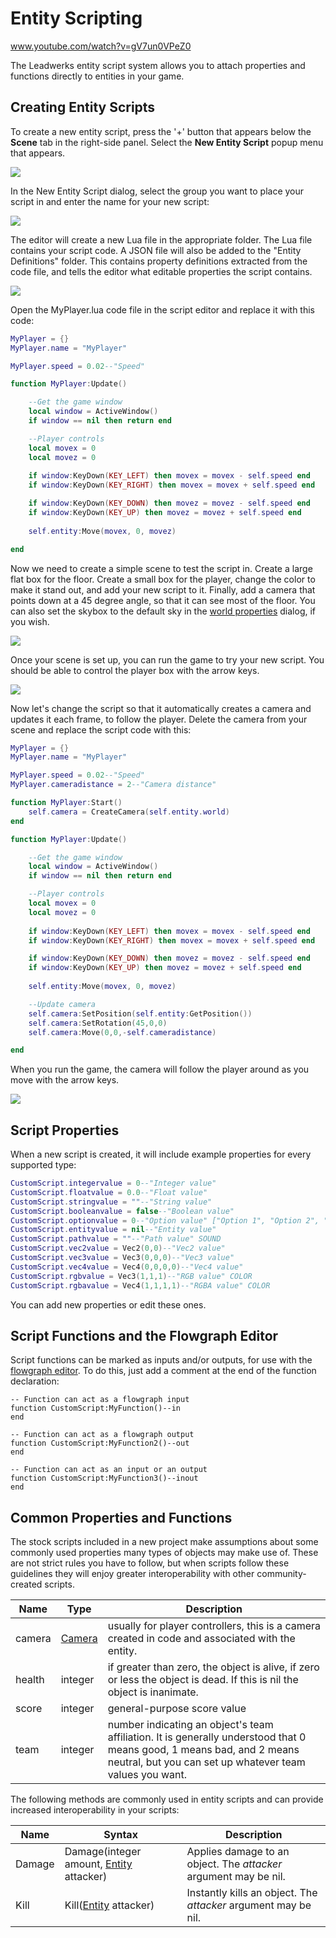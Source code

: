 # Entity Scripting

www.youtube.com/watch?v=gV7un0VPeZ0

The Leadwerks entity script system allows you to attach properties and functions directly to entities in your game.

## Creating Entity Scripts

To create a new entity script, press the '+' button that appears below the **Scene** tab in the right-side panel. Select the **New Entity Script** popup menu that appears.

![](https://github.com/UltraEngine/Documentation/blob/master/Images/newcomponent.png?raw=true)

In the New Entity Script dialog, select the group you want to place your script in and enter the name for your new script:

![](https://github.com/UltraEngine/Documentation/blob/master/Images/myplayercomponent.png?raw=true)

The editor will create a new Lua file in the appropriate folder. The Lua file contains your script code. A JSON file will also be added to the "Entity Definitions" folder. This contains property definitions extracted from the code file, and tells the editor what editable properties the script contains.

![](https://github.com/UltraEngine/Documentation/blob/master/Images/myplayercomponent2.png?raw=true)

Open the MyPlayer.lua code file in the script editor and replace it with this code:

```lua
MyPlayer = {}
MyPlayer.name = "MyPlayer"

MyPlayer.speed = 0.02--"Speed"

function MyPlayer:Update()

	--Get the game window
	local window = ActiveWindow()
	if window == nil then return end

	--Player controls
	local movex = 0
	local movez = 0
	
	if window:KeyDown(KEY_LEFT) then movex = movex - self.speed end
	if window:KeyDown(KEY_RIGHT) then movex = movex + self.speed end

	if window:KeyDown(KEY_DOWN) then movez = movez - self.speed end
	if window:KeyDown(KEY_UP) then movez = movez + self.speed end
	
	self.entity:Move(movex, 0, movez)

end
```

Now we need to create a simple scene to test the script in. Create a large flat box for the floor. Create a small box for the player, change the color to make it stand out, and add your new script to it. Finally, add a camera that points down at a 45 degree angle, so that it can see most of the floor. You can also set the skybox to the default sky in the [world properties](worldsettings.md) dialog, if you wish.

![](https://github.com/UltraEngine/Documentation/blob/master/Images/myplayercomponent3.png?raw=true)

Once your scene is set up, you can run the game to try your new script. You should be able to control the player box with the arrow keys.

![](https://github.com/UltraEngine/Documentation/blob/master/Images/myplayercomponent4.png?raw=true)

Now let's change the script so that it automatically creates a camera and updates it each frame, to follow the player. Delete the camera from your scene and replace the script code with this:

```lua
MyPlayer = {}
MyPlayer.name = "MyPlayer"

MyPlayer.speed = 0.02--"Speed"
MyPlayer.cameradistance = 2--"Camera distance"

function MyPlayer:Start()
	self.camera = CreateCamera(self.entity.world)
end

function MyPlayer:Update()

	--Get the game window
	local window = ActiveWindow()
	if window == nil then return end

	--Player controls
	local movex = 0
	local movez = 0
	
	if window:KeyDown(KEY_LEFT) then movex = movex - self.speed end
	if window:KeyDown(KEY_RIGHT) then movex = movex + self.speed end

	if window:KeyDown(KEY_DOWN) then movez = movez - self.speed end
	if window:KeyDown(KEY_UP) then movez = movez + self.speed end
	
	self.entity:Move(movex, 0, movez)

	--Update camera
	self.camera:SetPosition(self.entity:GetPosition())
	self.camera:SetRotation(45,0,0)
	self.camera:Move(0,0,-self.cameradistance)

end
```
When you run the game, the camera will follow the player around as you move with the arrow keys.

![](https://github.com/UltraEngine/Documentation/blob/master/Images/myplayercomponent6.gif?raw=true)

## Script Properties

When a new script is created, it will include example properties for every supported type:

```lua
CustomScript.integervalue = 0--"Integer value"
CustomScript.floatvalue = 0.0--"Float value"
CustomScript.stringvalue = ""--"String value"
CustomScript.booleanvalue = false--"Boolean value"
CustomScript.optionvalue = 0--"Option value" ["Option 1", "Option 2", "Option 3"]
CustomScript.entityvalue = nil--"Entity value"
CustomScript.pathvalue = ""--"Path value" SOUND
CustomScript.vec2value = Vec2(0,0)--"Vec2 value"
CustomScript.vec3value = Vec3(0,0,0)--"Vec3 value"
CustomScript.vec4value = Vec4(0,0,0,0)--"Vec4 value"
CustomScript.rgbvalue = Vec3(1,1,1)--"RGB value" COLOR
CustomScript.rgbavalue = Vec4(1,1,1,1)--"RGBA value" COLOR
```

You can add new properties or edit these ones.

## Script Functions and the Flowgraph Editor

Script functions can be marked as inputs and/or outputs, for use with the [flowgraph editor](flowgrapheditor.md). To do this, just add a comment at the end of the function declaration:

```
-- Function can act as a flowgraph input
function CustomScript:MyFunction()--in
end

-- Function can act as a flowgraph output
function CustomScript:MyFunction2()--out
end

-- Function can act as an input or an output
function CustomScript:MyFunction3()--inout
end
```

## Common Properties and Functions

The stock scripts included in a new project make assumptions about some commonly used properties many types of objects may make use of. These are not strict rules you have to follow, but when scripts follow these guidelines they will enjoy greater interoperability with other community-created scripts.

| Name | Type | Description |
|---|---|---|
| camera | [Camera](Camera.md) | usually for player controllers, this is a camera created in code and associated with the entity. |
| health | integer | if greater than zero, the object is alive, if zero or less the object is dead. If this is nil the object is inanimate. |
| score | integer | general-purpose score value |
| team | integer | number indicating an object's team affiliation. It is generally understood that 0 means good, 1 means bad, and 2 means neutral, but you can set up whatever team values you want. |

The following methods are commonly used in entity scripts and can provide increased interoperability in your scripts:

| Name | Syntax | Description |
|---|---|---|
| Damage | Damage(integer amount, [Entity](Entity.md) attacker) | Applies damage to an object. The _attacker_ argument may be nil. |
| Kill | Kill([Entity](Entity.md) attacker) | Instantly kills an object. The _attacker_ argument may be nil. |
